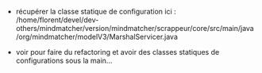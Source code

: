 * récupérer la classe statique de configuration ici : 
/home/florent/devel/dev-others/mindmatcher/version/mindmatcher/scrappeur/core/src/main/java/org/mindmatcher/modelV3/MarshalServicer.java

* voir pour faire du refactoring et avoir des classes statiques de configurations sous la main...

